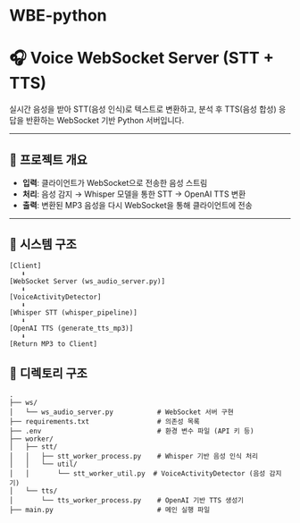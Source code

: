 # WBE-python

# 🎧 Voice WebSocket Server (STT + TTS)

실시간 음성을 받아 STT(음성 인식)로 텍스트로 변환하고, 분석 후 TTS(음성 합성) 응답을 반환하는 WebSocket 기반 Python 서버입니다.

---

## 📌 프로젝트 개요

- **입력**: 클라이언트가 WebSocket으로 전송한 음성 스트림  
- **처리**: 음성 감지 → Whisper 모델을 통한 STT → OpenAI TTS 변환  
- **출력**: 변환된 MP3 음성을 다시 WebSocket을 통해 클라이언트에 전송

---

## 📐 시스템 구조

```plaintext
[Client]
   ⬇
[WebSocket Server (ws_audio_server.py)]
   ⬇
[VoiceActivityDetector]
   ⬇
[Whisper STT (whisper_pipeline)]
   ⬇
[OpenAI TTS (generate_tts_mp3)]
   ⬇
[Return MP3 to Client]

```

## 📂 디렉토리 구조

```
.
├── ws/                              
│   └── ws_audio_server.py           # WebSocket 서버 구현
├── requirements.txt                 # 의존성 목록
├── .env                             # 환경 변수 파일 (API 키 등)
├── worker/
│   ├── stt/
│   │   ├── stt_worker_process.py    # Whisper 기반 음성 인식 처리
│   │   └── util/
│   │       └── stt_worker_util.py  # VoiceActivityDetector (음성 감지기)
│   └── tts/
│       └── tts_worker_process.py    # OpenAI 기반 TTS 생성기
├── main.py                          # 메인 실행 파일
```